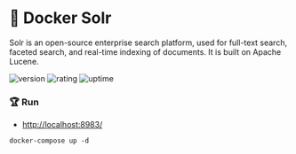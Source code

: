 # 🎉 Docker Solr

Solr is an open-source enterprise search platform, used for full-text search, faceted search, and real-time indexing of documents. It is built on Apache Lucene.

![version](https://img.shields.io/badge/version-1.0-blue)
![rating](https://img.shields.io/badge/rating-★★★★★-yellow)
![uptime](https://img.shields.io/badge/uptime-100%25-brightgreen)

### 🏆 Run

- [http://localhost:8983/](http://localhost:8983/)

```shell
docker-compose up -d
```
